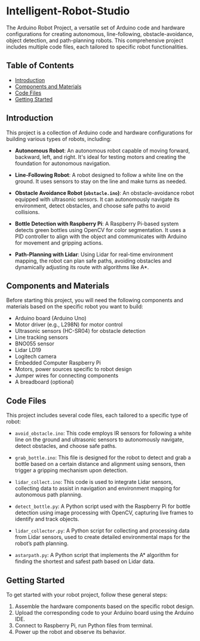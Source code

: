 # Intelligent-Robot-Studio

The Arduino Robot Project, a versatile set of Arduino code and hardware configurations for creating autonomous, line-following, obstacle-avoidance, object detection, and path-planning robots. This comprehensive project includes multiple code files, each tailored to specific robot functionalities.
## Table of Contents

- [Introduction](#introduction)
- [Components and Materials](#components-and-materials)
- [Code Files](#code-files)
- [Getting Started](#getting-started)

## Introduction

This project is a collection of Arduino code and hardware configurations for building various types of robots, including:

- **Autonomous Robot**: An autonomous robot capable of moving forward, backward, left, and right. It's ideal for testing motors and creating the foundation for autonomous navigation.
  
- **Line-Following Robot**: A robot designed to follow a white line on the ground. It uses sensors to stay on the line and make turns as needed.
  
- **Obstacle Avoidance Robot (`obstacle.ino`)**: An obstacle-avoidance robot equipped with ultrasonic sensors. It can autonomously navigate its environment, detect obstacles, and choose safe paths to avoid collisions.
  
- **Bottle Detection with Raspberry Pi**: A Raspberry Pi-based system detects green bottles using OpenCV for color segmentation. It uses a PID controller to align with the object and communicates with Arduino for movement and gripping actions.

- **Path-Planning with Lidar**: Using Lidar for real-time environment mapping, the robot can plan safe paths, avoiding obstacles and dynamically adjusting its route with algorithms like A*.

## Components and Materials

Before starting this project, you will need the following components and materials based on the specific robot you want to build:

- Arduino board (Arduino Uno)
- Motor driver (e.g., L298N) for motor control
- Ultrasonic sensors (HC-SR04) for obstacle detection
- Line tracking sensors 
- BNO055 sensor
- Lidar LD19
- Logitech camera
- Embedded Computer Raspberry Pi 
- Motors, power sources specific to robot design
- Jumper wires for connecting components
- A breadboard (optional)

## Code Files

This project includes several code files, each tailored to a specific type of robot:

- `avoid_obstacle.ino`: This code employs IR sensors for following a white line on the ground and ultrasonic sensors to autonomously navigate, detect obstacles, and choose safe paths.

- `grab_bottle.ino`: This file is designed for the robot to detect and grab a bottle based on a certain distance and alignment using sensors, then trigger a gripping mechanism upon detection.

- `lidar_collect.ino`: This code is used to integrate Lidar sensors, collecting data to assist in navigation and environment mapping for autonomous path planning.

- `detect_bottle.py`: A Python script used with the Raspberry Pi for bottle detection using image processing with OpenCV, capturing live frames to identify and track objects.

- `lidar_collector.py`: A Python script for collecting and processing data from Lidar sensors, used to create detailed environmental maps for the robot’s path planning.

- `astarpath.py`: A Python script that implements the A* algorithm for finding the shortest and safest path based on Lidar data.

## Getting Started

To get started with your robot project, follow these general steps:

1. Assemble the hardware components based on the specific robot design.
2. Upload the corresponding code to your Arduino board using the Arduino IDE.
3. Connect to Raspberry Pi, run Python files from terminal.
4. Power up the robot and observe its behavior.
